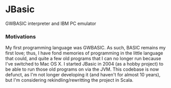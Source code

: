 # JBasic

GWBASIC interpreter and IBM PC emulator

### Motivations

My first programming language was GWBASIC. As such, BASIC remains my first love; thus, I have fond memories of
programming in the little language that could, and quite a few old programs that I can no longer run because I've switched to Mac OS X.
I started JBasic in 2004 (as a hobby project) to be able to run those old programs on via the JVM. This codebase is
now defunct, as I'm not longer developing it (and haven't for almost 10 years), but I'm considering rekindling/rewritting the 
project in Scala.
